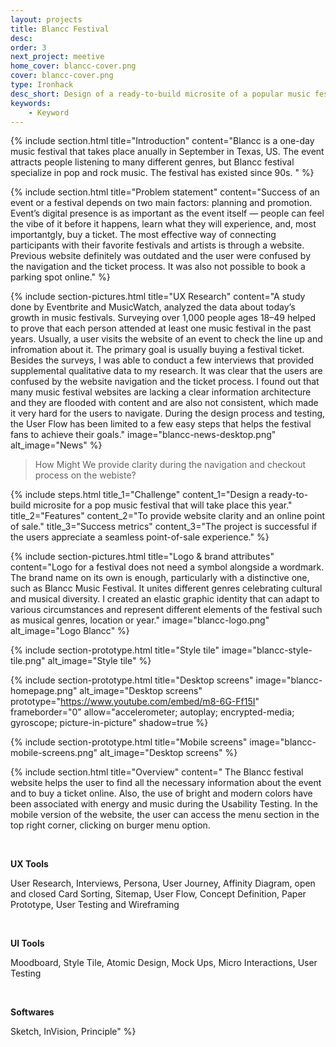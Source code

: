 ```yaml
---
layout: projects
title: Blancc Festival
desc:
order: 3
next_project: meetive
home_cover: blancc-cover.png
cover: blancc-cover.png
type: Ironhack
desc_short: Design of a ready-to-build microsite of a popular music festival
keywords:
    - Keyword
---
```


{%
     include section.html
     title="Introduction"
     content="Blancc is a one-day music festival that takes place anually in September in Texas, US. The event attracts people listening to many different genres, but Blancc festival specialize in pop and rock music. The festival has existed since 90s. "
%}

{%
     include section.html
     title="Problem statement"
     content="Success of an event or a festival depends on two main factors: planning and promotion. Event’s digital presence is as important as the event itself — people can feel the vibe of it before it happens, learn what they will experience, and, most importantgly, buy a ticket. The most effective way of connecting participants with their favorite festivals and artists is through a website. Previous website definitely was outdated and the user were confused by the navigation and the ticket process. It was also not possible to book a parking spot online."
%}

{%
     include section-pictures.html
     title="UX Research"
     content="A study done by Eventbrite and MusicWatch, analyzed the data about today’s growth in music festivals. Surveying over 1,000 people ages 18–49 helped to prove that each person attended at least one music festival in the past years. Usually, a user visits the website of an event to check the line up and infromation about it. The primary goal is usually buying a festival ticket. Besides the surveys, I was able to conduct a few interviews that provided supplemental qualitative data to my research. It was clear that the users are confused by the website navigation and the ticket process. I found out that many music festival websites are lacking a clear information architecture and they are flooded with content and are also not consistent, which made it very hard for the users to navigate. During the design process and testing, the User Flow has been limited to a few easy steps that helps the festival fans to achieve their goals."
     image="blancc-news-desktop.png"
     alt_image="News"
%}

> How Might We provide clarity during the navigation and checkout process on the webiste?

{%
     include steps.html
     title_1="Challenge"
     content_1="Design a ready-to-build microsite for a pop music festival that will take place this year."
     title_2="Features"
     content_2="To provide website clarity and an online point of sale."
     title_3="Success metrics"
     content_3="The project is successful if the users appreciate a seamless point-of-sale experience."
%}

{%
     include section-pictures.html
     title="Logo & brand attributes"
     content="Logo for a festival does not need a symbol alongside a wordmark. The brand name on its own is enough, particularly with a distinctive one, such as Blancc Music Festival. It unites different genres celebrating cultural and musical diversity. I created an elastic graphic identity that can adapt to various circumstances and represent different elements of the festival such as musical genres, location or year."
     image="blancc-logo.png"
     alt_image="Logo Blancc"
%}

{%
     include section-prototype.html
     title="Style tile"
     image="blancc-style-tile.png"
     alt_image="Style tile"
%}

{%
     include section-prototype.html
     title="Desktop screens"
     image="blancc-homepage.png"
     alt_image="Desktop screens"
     prototype="https://www.youtube.com/embed/m8-6G-Ff15I" frameborder="0" allow="accelerometer; autoplay; encrypted-media; gyroscope; picture-in-picture"
     shadow=true
%}

{%
     include section-prototype.html
     title="Mobile screens"
     image="blancc-mobile-screens.png"
     alt_image="Desktop screens"
%}

{%
include section.html
title="Overview"
content="
The Blancc festival website helps the user to find all the necessary information about the event and to buy a ticket online. Also, the use of bright and modern colors have been associated with energy and music during the Usability Testing. In the mobile version of the website, the user can access the menu section in the top right corner, clicking on burger menu option.

&nbsp;

<b>UX Tools</b>

User Research, Interviews, Persona, User Journey, Affinity Diagram, open and closed Card Sorting, Sitemap, User Flow, Concept Definition, Paper Prototype, User Testing and Wireframing

&nbsp;

<b>UI Tools</b>

Moodboard, Style Tile, Atomic Design, Mock Ups, Micro Interactions, User Testing

&nbsp;

<b>Softwares</b>

Sketch, InVision, Principle"
%}
